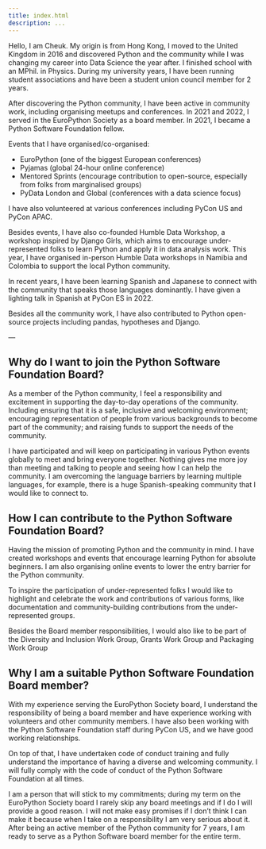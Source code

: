 ```yaml
---
title: index.html
description: ...
---
```


Hello, I am Cheuk. My origin is from Hong Kong, I moved to the United Kingdom in 2016 and discovered Python and the community while I was changing my career into Data Science the year after. I finished school with an MPhil. in Physics. During my university years, I have been running student associations and have been a student union council member for 2 years.


After discovering the Python community, I have been active in community work, including organising meetups and conferences. In 2021 and 2022, I served in the EuroPython Society as a board member. In 2021, I became a Python Software Foundation fellow.


Events that I have organised/co\-organised:


* EuroPython (one of the biggest European conferences)
* Pyjamas (global 24\-hour online conference)
* Mentored Sprints (encourage contribution to open\-source, especially from folks from marginalised groups)
* PyData London and Global (conferences with a data science focus)


I have also volunteered at various conferences including PyCon US and PyCon APAC.


Besides events, I have also co\-founded Humble Data Workshop, a workshop inspired by Django Girls, which aims to encourage under\-represented folks to learn Python and apply it in data analysis work. This year, I have organised in\-person Humble Data workshops in Namibia and Colombia to support the local Python community.


In recent years, I have been learning Spanish and Japanese to connect with the community that speaks those languages dominantly. I have given a lighting talk in Spanish at PyCon ES in 2022\.


Besides all the community work, I have also contributed to Python open\-source projects including pandas, hypotheses and Django. 


—


## Why do I want to join the Python Software Foundation Board?


As a member of the Python community, I feel a responsibility and excitement in supporting the day\-to\-day operations of the community. Including ensuring that it is a safe, inclusive and welcoming environment; encouraging representation of people from various backgrounds to become part of the community; and raising funds to support the needs of the community.


I have participated and will keep on participating in various Python events globally to meet and bring everyone together. Nothing gives me more joy than meeting and talking to people and seeing how I can help the community. I am overcoming the language barriers by learning multiple languages, for example, there is a huge Spanish\-speaking community that I would like to connect to.


## How I can contribute to the Python Software Foundation Board?


Having the mission of promoting Python and the community in mind. I have created workshops and events that encourage learning Python for absolute beginners. I am also organising online events to lower the entry barrier for the Python community.


To inspire the participation of under\-represented folks I would like to highlight and celebrate the work and contributions of various forms, like documentation and community\-building contributions from the under\-represented groups.


Besides the Board member responsibilities, I would also like to be part of the Diversity and Inclusion Work Group, Grants Work Group and Packaging Work Group


## Why I am a suitable Python Software Foundation Board member?


With my experience serving the EuroPython Society board, I understand the responsibility of being a board member and have experience working with volunteers and other community members. I have also been working with the Python Software Foundation staff during PyCon US, and we have good working relationships. 


On top of that, I have undertaken code of conduct training and fully understand the importance of having a diverse and welcoming community. I will fully comply with the code of conduct of the Python Software Foundation at all times. 


I am a person that will stick to my commitments; during my term on the EuroPython Society board I rarely skip any board meetings and if I do I will provide a good reason. I will not make easy promises if I don’t think I can make it because when I take on a responsibility I am very serious about it. After being an active member of the Python community for 7 years, I am ready to serve as a Python Software board member for the entire term.


